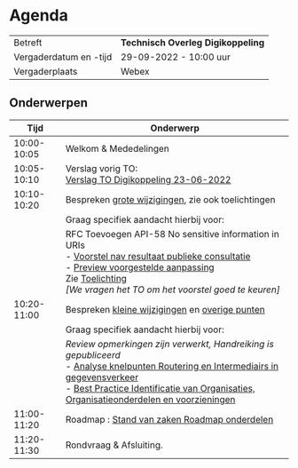 

# Agenda

|  |   |
|------------------------|-------------------------------------|
| Betreft  | **Technisch Overleg Digikoppeling** |
| Vergaderdatum en -tijd | 29-09-2022 - 10:00 uur  |
| Vergaderplaats  | Webex  |

## Onderwerpen


| Tijd | Onderwerp |
| --- | --- |
| 10:00-10:05 | Welkom & Mededelingen |     
| 10:05-10:10 | Verslag vorig TO:<br> [Verslag TO Digikoppeling 23-06-2022](https://github.com/Logius-standaarden/Overleg/blob/main/Digikoppeling/2022-06-23/20220623_Verslag_Technisch_Overleg%20Digikoppeling.md) |   
| 10:10-10:20 | Bespreken [grote wijzigingen](#Grote-wijzigingen), zie ook toelichtingen |
|  |  Graag specifiek aandacht hierbij voor: |  
|             | RFC Toevoegen API-58 No sensitive information in URIs <BR> - [ Voorstel nav resultaat publieke consultatie ](https://github.com/Logius-standaarden/Digikoppeling-Koppelvlakstandaard-REST-API/pull/20/files#diff-f9866e428c8e44bb537ed5fdddcbc14d754a99c615463c6d7c7f5dd1a7e2ee22)<BR> - [Preview voorgestelde aanpassing](https://logius-standaarden.github.io/Publicatie-Preview/Digikoppeling-Koppelvlakstandaard-REST-API/API-58-BP/#afspraken-api-design-rules-extensies) <BR>Zie [Toelichting](#publieke-consultatie-rfc-toevoegen-api-58-no-sensitive-information-in-uris) _<BR>[We vragen het TO om het voorstel goed te keuren]_|
| 10:20-11:00| Bespreken [kleine wijzigingen](#Kleine-wijzigingen) en [overige punten](#Overige-punten) |
|  |  Graag specifiek aandacht hierbij voor: |  
|             | _Review opmerkingen zijn verwerkt, Handreiking is gepubliceerd_  <br>- [Analyse knelpunten Routering en Intermediairs in gegevensverkeer](https://github.com/Logius-standaarden/Digikoppeling-Algemeen/issues/9) <br>- [Best Practice Identificatie van Organisaties, Organisatieonderdelen en voorzieningen](https://github.com/Logius-standaarden/Digikoppeling-Algemeen/issues/10) |
| 11:00-11:20 | Roadmap : [Stand van zaken Roadmap onderdelen](#stvz-lopende-roadmap-items) |     
| 11:20-11:30 | Rondvraag & Afsluiting. |     
